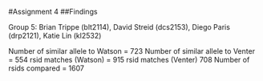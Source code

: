 #Assignment 4
##Findings

Group 5: Brian Trippe (blt2114), David Streid (dcs2153), Diego Paris (drp2121), Katie Lin (kl2532)
 
Number of similar allele to Watson = 723
Number of similar allele to Venter = 554
rsid matches (Watson) = 915
rsid matches (Venter)  708
Number of rsids compared = 1607
